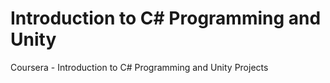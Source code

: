 # Introduction to C# Programming and Unity
Coursera - Introduction to C# Programming and Unity Projects
